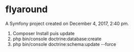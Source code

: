 flyaround
=========

A Symfony project created on December 4, 2017, 2:40 pm.
1. Composer Install puis update
2. php bin/console doctrine:database:create
3. php bin/console doctrine:schema:update --force
